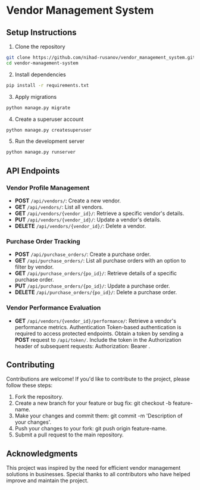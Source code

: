 # Vendor Management System

## Setup Instructions

1. Clone the repository
```bash
git clone https://github.com/nihad-rusanov/vendor_management_system.git
cd vendor-management-system
```
2. Install dependencies
```bash
pip install -r requirements.txt
```
3. Apply migrations
```bash
python manage.py migrate
```
4. Create a superuser account
```bash
python manage.py createsuperuser
```
5. Run the development server
```bash
python manage.py runserver
```


## API Endpoints

### Vendor Profile Management
  - **POST** `/api/vendors/`: Create a new vendor.
  - **GET** `/api/vendors/`: List all vendors.
  - **GET** `/api/vendors/{vendor_id}/`: Retrieve a specific vendor's details.
  - **PUT** `/api/vendors/{vendor_id}/`: Update a vendor's details.
  - **DELETE** `/api/vendors/{vendor_id}/`: Delete a vendor.
  
### Purchase Order Tracking
  - **POST** `/api/purchase_orders/`: Create a purchase order.
  - **GET** `/api/purchase_orders/`: List all purchase orders with an option to filter by vendor.
  - **GET**  `/api/purchase_orders/{po_id}/`: Retrieve details of a specific purchase order.
  - **PUT** `/api/purchase_orders/{po_id}/`: Update a purchase order.
  - **DELETE** `/api/purchase_orders/{po_id}/`: Delete a purchase order.
  
### Vendor Performance Evaluation
  - **GET** `/api/vendors/{vendor_id}/performance/`: Retrieve a vendor's performance metrics.
  Authentication
  Token-based authentication is required to access protected endpoints.
  Obtain a token by sending a **POST** request to `/api/token/`.
  Include the token in the Authorization header of subsequent requests: Authorization: Bearer <token>.

## Contributing
Contributions are welcome! If you'd like to contribute to the project, please follow these steps:

1. Fork the repository.
2. Create a new branch for your feature or bug fix: git checkout -b feature-name.
3. Make your changes and commit them: git commit -m 'Description of your changes'.
4. Push your changes to your fork: git push origin feature-name.
5. Submit a pull request to the main repository.


## Acknowledgments
This project was inspired by the need for efficient vendor management solutions in businesses.
Special thanks to all contributors who have helped improve and maintain the project.

